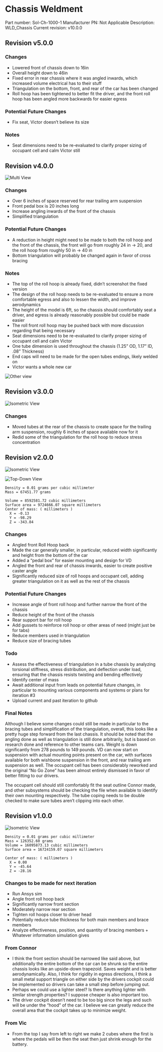 # Chassis Weldment
Part number:      Sol-Ch-1000-1
Manufacturer PN:  Not Applicable
Description:      WLD_Chassis
Current revision: v10.0.0

## Revision v5.0.0

### Changes
- Lowered front of chassis down to 16in
- Overall height down to 46in
- Fixed error in rear chassis where it was angled inwards, which increased volume electrical has to their stuff
- Triangulation on the bottom, front, and rear of the car has been changed
- Roll hoop has been tightened to better fit the driver, and the front roll hoop has been angled more backwards for easier egress

### Potential Future Changes
- Fix seat, Victor doesn’t believe its size

### Notes
- Seat dimensions need to be re-evaluated to clarify proper sizing of occupant cell and calm Victor still

## Revision v4.0.0

![Multi View](./media/Sol-Ch-1000-1-v4.0.0-media-1.png)

### Changes
- Over 6 inches of space reserved for rear trailing arm suspension
- Front pedal box is 20 inches long
- Increase angling inwards of the front of the chassis
- Simplified triangulation

### Potential Future Changes
- A reduction in height might need to be made to both the roll hoop and the front of the chassis, the front will go from roughly 24 in → 20, and the roll hoop from roughly 50 in → 40 in
- Bottom triangulation will probably be changed again in favor of cross bracing

### Notes
- The top of the roll hoop is already fixed, didn’t screenshot the fixed version
- The design of the roll hoop needs to be re-evaluated to ensure a more comfortable egress and also to lessen the width, and improve aerodynamics
- The height of the model is 6ft, so the chassis should comfortably seat a driver, and egress is already reasonably possible but could be made easier
- The roll front roll hoop may be pushed back with more discussion regarding that being necessary
- Seat dimensions need to be re-evaluated to clarify proper sizing of occupant cell and calm Victor
- One tube dimension is used throughout the chassis (1.25” OD, 1.17” ID, .08” Thickness)
- End caps will need to be made for the open tubes endings, likely welded on
- Victor wants a whole new car

![Other view](./media/Sol-Ch-1000-1-v4.0.0-media-2.png)

## Revision v3.0.0

![Isometric View](./media/Sol-Ch-1000-1-v3.0.0-media-1.png)

### Changes
- Moved tubes at the rear of the chassis to create space for the trailing arm suspension, roughly 6 inches of space available now for it
- Redid some of the triangulation for the roll hoop to reduce stress concentration


## Revision v2.0.0

![Isometric View](./media/Sol-Ch-1000-1-v2.0.0-media-1.png)

![Top-Down View](./media/Sol-Ch-1000-1-v2.0.0-media-2.png)

```
Density = 0.01 grams per cubic millimeter
Mass = 67451.77 grams

Volume = 8592581.72 cubic millimeters
Surface area = 9724666.07 square millimeters 
Center of mass: ( millimeters )
  X = -0.13
  Y = -98.29
  Z = -343.84
```

### Changes
- Angled front Roll Hoop back
- Made the car generally smaller, in particular, reduced width significantly and height from the bottom of the car
- Added a “pedal box” for easier mounting and design for VD
- Angled the front and rear of chassis inwards, easier to create positive caster angle
- Significantly reduced size of roll hoops and occupant cell, adding greater triangulation on it as well as the rest of the chassis

### Potential Future Changes
- Increase angle of front roll hoop and further narrow the front of the chassis
- Reduce height of the front of the chassis
- Rear support bar for roll hoop
- Add gussets to reinforce roll hoop or other areas of need (might just be for tabs)
- Reduce members used in triangulation
- Reduce size of bracing tubes

### Todo
- Assess the effectiveness of triangulation in a tube chassis by analyzing torsional stiffness, stress distribution, and deflection under load, ensuring that the chassis resists twisting and bending effectively
- Identify center of mass
- Await additional input from leads on potential future changes, in particular to mounting various components and systems or plans for iteration #3
- Upload current and past iteration to github

### Final Notes
Although I believe some changes could still be made in particular to the bracing tubes and simplification of the triangulation, overall, this looks like a pretty huge step forward from the last chassis. It should be noted that the angling done as well as triangulation is still done arbitrarily, but is based on research done and reference to other teams cars. Weight is down significantly from 278 pounds to 149 pounds. VD can now start on suspension with actual mounting points present on the car, with surfaces available for both wishbone suspension in the front, and rear trailing arm suspension as well. The occupant cell has been considerably reworked and the original “No Go Zone” has been almost entirely dismissed in favor of better fitting to our drivers.

The occupant cell should still comfortably fit the seat outline Connor made, and other subsystems should be checking the file when available to identify their own mounting respectively. The tube coping needs to be double checked to make sure tubes aren’t clipping into each other.

## Revision v1.0.0

![Isometric View](./media/Sol-Ch-1000-1-v1.0.0-media-1.png)

```
Density = 0.01 grams per cubic millimeter
Mass = 126352.60 grams
Volume = 16095873.13 cubic millimeters
Surface area = 16724159.07 square millimeters 

Center of mass: ( millimeters )
  X = 0.00
  Y = -45.64
  Z = -28.16 
```

### Changes to be made for next iteration
- Run Ansys sim
- Angle front roll hoop back
- Significantly narrow front section
- Moderately narrow rear section
- Tighten roll hoops closer to driver head
- Potentially reduce tube thickness for both main members and brace members
- Analyze effectiveness, position, and quantity of bracing members + Whatever information simulation gives

### From Connor
- I think the front section should be narrowed like said above, but additionally the entire bottom of the car can be shrunk so the entire chassis looks like an upside-down trapezoid. Saves weight and is better aerodynamically. Also, I think for rigidity in egress directions, I think a small metal support triangle on either side by the drivers cockpit could be implemented so drivers can take a small step before jumping out.
- Perhaps we could use a lighter steel? Is there anything lighter with similar strength properties? I suppose cheaper is also important too.
- The driver cockpit doesn’t need to be too big since the legs and such will be under the “hood” of the car. I believe we can greatly reduce the overall area that the cockpit takes up to minimize weight.

### From Vic
- From the top I say from left to right we make 2 cubes where the first is where the pedals will be then the seat then just shrink enough for the battery.

